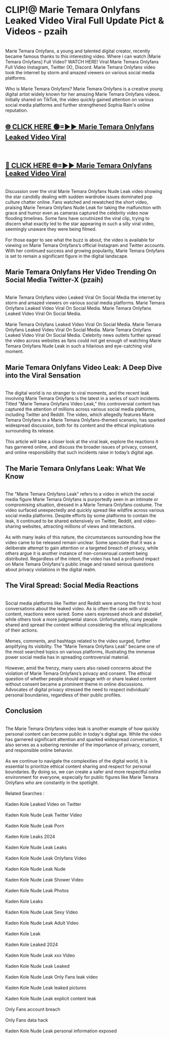 # CLIP!@ Marie Temara Onlyfans Leaked Video Viral Full Update Pict & Videos - pzaih
<br>
Marie Temara Onlyfans, a young and talented digital creator, recently became famous thanks to this interesting video. Where i can watch [Marie Temara Onlyfans] Full Video? WATCH HERE! Viral Marie Temara Onlyfans Full Video Instagram, Twitter (X), Discord. Marie Temara Onlyfans video took the internet by storm and amazed viewers on various social media platforms.
<br><br>
Who is Marie Temara Onlyfans? Marie Temara Onlyfans is a creative young digital artist widely known for her amazing Marie Temara Onlyfans videos. Initially shared on TikTok, the video quickly gained attention on various social media platforms and further strengthened Sophia Rain's online reputation.
<br>
<h2><a href="https://bestclip.site?title=Marie_Temara_Onlyfans">🌐 CLICK HERE 🟢=►► Marie Temara Onlyfans Leaked Video Viral</a></h2>
<br>
<h2><a href="https://bestclip.site?title=Marie_Temara_Onlyfans">🔴 CLICK HERE 🌐=►► Marie Temara Onlyfans Leaked Video Viral</a></h2>
<br>
Discussion over the viral Marie Temara Onlyfans Nude Leak video showing the star candidly dealing with sudden wardrobe issues dominated pop culture chatter online. Fans watched and rewatched the short video, praising Marie Temara Onlyfans Nude Leak for taking the malfunction with grace and humor even as cameras captured the celebrity video now flooding timelines. Some fans have scrutinized the viral clip, trying to discern what exactly led to the star appearing in such a silly viral video, seemingly unaware they were being filmed.
<br><br>
For those eager to see what the buzz is about, the video is available for viewing on Marie Temara Onlyfans’s official Instagram and Twitter accounts. With her continued success and growing popularity, Marie Temara Onlyfans is set to remain a significant figure in the digital landscape.
<br>
<h2>Marie Temara Onlyfans Her Video Trending On Social Media Twitter-X (pzaih)</h2>
<br>
Marie Temara Onlyfans video Leaked Viral On Social Media the internet by storm and amazed viewers on various social media platforms. Marie Temara Onlyfans Leaked Video Viral On Social Media. Marie Temara Onlyfans Leaked Video Viral On Social Media.
<br><br>
Marie Temara Onlyfans Leaked Video Viral On Social Media. Marie Temara Onlyfans Leaked Video Viral On Social Media. Marie Temara Onlyfans Leaked Video Viral On Social Media. Celebrity news outlets further spread the video across websites as fans could not get enough of watching Marie Temara Onlyfans Nude Leak in such a hilarious and eye-catching viral moment.
<br>
<h2>Marie Temara Onlyfans Video Leak: A Deep Dive into the Viral Sensation</h2>
<br>
The digital world is no stranger to viral moments, and the recent leak involving Marie Temara Onlyfans is the latest in a series of such incidents. Titled "Marie Temara Onlyfans Video Leak," this controversial content has captured the attention of millions across various social media platforms, including Twitter and Reddit. The video, which allegedly features Marie Temara Onlyfans in a Marie Temara Onlyfans-themed scenario, has sparked widespread discussion, both for its content and the ethical implications surrounding its release.
<br><br>
This article will take a closer look at the viral leak, explore the reactions it has garnered online, and discuss the broader issues of privacy, consent, and online responsibility that such incidents raise in today’s digital age.
<br>
<h2>The Marie Temara Onlyfans Leak: What We Know</h2>
<br>
The "Marie Temara Onlyfans Leak" refers to a video in which the social media figure Marie Temara Onlyfans is purportedly seen in an intimate or compromising situation, dressed in a Marie Temara Onlyfans costume. The video surfaced unexpectedly and quickly spread like wildfire across various social media platforms. Despite efforts by some platforms to contain the leak, it continued to be shared extensively on Twitter, Reddit, and video-sharing websites, attracting millions of views and interactions.
<br><br>
As with many leaks of this nature, the circumstances surrounding how the video came to be released remain unclear. Some speculate that it was a deliberate attempt to gain attention or a targeted breach of privacy, while others argue it is another instance of non-consensual content being distributed. Regardless of the intent, the video has had a profound impact on Marie Temara Onlyfans's public image and raised serious questions about privacy violations in the digital realm.
<br>
<h2>The Viral Spread: Social Media Reactions</h2>
<br>
Social media platforms like Twitter and Reddit were among the first to host conversations about the leaked video. As is often the case with viral content, reactions were varied. Some users expressed shock and disbelief, while others took a more judgmental stance. Unfortunately, many people shared and spread the content without considering the ethical implications of their actions.
<br><br>
Memes, comments, and hashtags related to the video surged, further amplifying its visibility. The "Marie Temara Onlyfans Leak" became one of the most searched topics on various platforms, illustrating the immense power social media has in spreading controversial material.
<br><br>
However, amid the frenzy, many users also raised concerns about the violation of Marie Temara Onlyfans’s privacy and consent. The ethical question of whether people should engage with or share leaked content without consent became a prominent theme in online discussions. Advocates of digital privacy stressed the need to respect individuals' personal boundaries, regardless of their public profiles.
<br>
<h2>Conclusion</h2>
<br>
The Marie Temara Onlyfans video leak is another example of how quickly personal content can become public in today's digital age. While the video has garnered significant attention and sparked widespread conversation, it also serves as a sobering reminder of the importance of privacy, consent, and responsible online behavior.
<br><br>
As we continue to navigate the complexities of the digital world, it is essential to prioritize ethical content sharing and respect for personal boundaries. By doing so, we can create a safer and more respectful online environment for everyone, especially for public figures like Marie Temara Onlyfans who are constantly in the spotlight.
<br><br>
Related Searches :
<br><br>
Kaden Kole Leaked Video on Twitter
<br><br>
Kaden Kole Nude Leak Twitter Video
<br><br>
Kaden Kole Nude Leak Porn
<br><br>
Kaden Kole Leaks 2024
<br><br>
Kaden Kole Nude Leak Leaks
<br><br>
Kaden Kole Nude Leak Onlyfans Video
<br><br>
Kaden Kole Nude Leak Nude
<br><br>
Kaden Kole Nude Leak Shower Video
<br><br>
Kaden Kole Nude Leak Photos
<br><br>
Kaden Kole Leaks
<br><br>
Kaden Kole Nude Leak Sexy Video
<br><br>
Kaden Kole Nude Leak Adult Video
<br><br>
Kaden Kole Leak
<br><br>
Kaden Kole Leaked 2024
<br><br>
Kaden Kole Nude Leak xxx Video
<br><br>
Kaden Kole Nude Leak Leaked
<br><br>
Kaden Kole Nude Leak Only Fans leak video
<br><br>
Kaden Kole Nude Leak leaked pictures
<br><br>
Kaden Kole Nude Leak explicit content leak
<br><br>
Only Fans account breach
<br><br>
Only Fans data hack
<br><br>
Kaden Kole Nude Leak personal information exposed